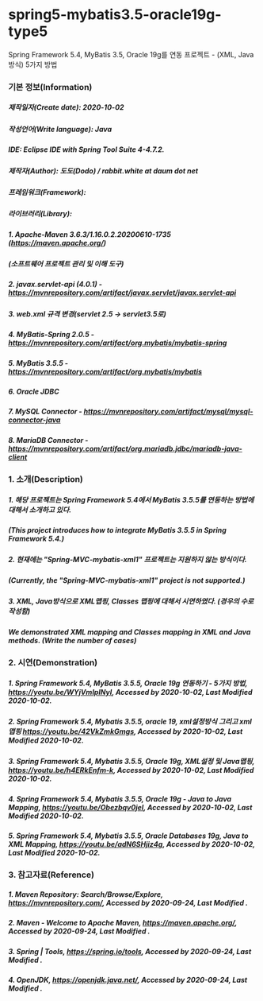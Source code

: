 # spring5-mybatis3.5-oracle19g-type5
Spring Framework 5.4, MyBatis 3.5, Oracle 19g를 연동 프로젝트 - (XML, Java방식) 5가지 방법

### 기본 정보(Information)
##### 제작일자(Create date): 2020-10-02
##### 작성언어(Write language): Java
##### IDE: Eclipse IDE with Spring Tool Suite 4-4.7.2.
##### 제작자(Author): 도도(Dodo) / rabbit.white at daum dot net
##### 프레임워크(Framework): 
##### 라이브러리(Library): 
##### 1. Apache-Maven 3.6.3/1.16.0.2.20200610-1735 (https://maven.apache.org/)
##### (소프트웨어 프로젝트 관리 및 이해 도구)
##### 2. javax.servlet-api (4.0.1) - https://mvnrepository.com/artifact/javax.servlet/javax.servlet-api
##### 3. web.xml 규격 변경(servlet 2.5 -> servlet3.5로)
##### 4. MyBatis-Spring 2.0.5 - https://mvnrepository.com/artifact/org.mybatis/mybatis-spring
##### 5. MyBatis 3.5.5 - https://mvnrepository.com/artifact/org.mybatis/mybatis
##### 6. Oracle JDBC
##### 7. MySQL Connector - https://mvnrepository.com/artifact/mysql/mysql-connector-java
##### 8. MariaDB Connector - https://mvnrepository.com/artifact/org.mariadb.jdbc/mariadb-java-client

### 1. 소개(Description)
##### 1. 해당 프로젝트는 Spring Framework 5.4에서 MyBatis 3.5.5를 연동하는 방법에 대해서 소개하고 있다.
##### (This project introduces how to integrate MyBatis 3.5.5 in Spring Framework 5.4.)
##### 2. 현재에는 "Spring-MVC-mybatis-xml1" 프로젝트는 지원하지 않는 방식이다.
##### (Currently, the "Spring-MVC-mybatis-xml1" project is not supported.)
##### 3. XML, Java방식으로 XML맵핑, Classes 맵핑에 대해서 시연하였다. (경우의 수로 작성함)
##### We demonstrated XML mapping and Classes mapping in XML and Java methods. (Write the number of cases)

### 2. 시연(Demonstration)
##### 1. Spring Framework 5.4, MyBatis 3.5.5, Oracle 19g 연동하기 - 5가지 방법, https://youtu.be/WYjVmIplNyI, Accessed by 2020-10-02, Last Modified 2020-10-02.
##### 2. Spring Framework 5.4, Mybatis 3.5.5, oracle 19, xml설정방식 그리고 xml맵핑 https://youtu.be/42VkZmkGmgs, Accessed by 2020-10-02, Last Modified 2020-10-02.
##### 3. Spring Framework 5.4, Mybatis 3.5.5, Oracle 19g, XML설정 및 Java맵핑, https://youtu.be/h4ERkEnfm-k, Accessed by 2020-10-02, Last Modified 2020-10-02.
##### 4. Spring Framework 5.4, Mybatis 3.5.5, Oracle 19g - Java to Java Mapping, https://youtu.be/Obezbqv0jeI, Accessed by 2020-10-02, Last Modified 2020-10-02.
##### 5. Spring Framework 5.4, Mybatis 3.5.5, Oracle Databases 19g, Java to XML Mapping, https://youtu.be/adN6SHjiz4g, Accessed by 2020-10-02, Last Modified 2020-10-02.

### 3. 참고자료(Reference)
##### 1. Maven Repository: Search/Browse/Explore, https://mvnrepository.com/, Accessed by 2020-09-24, Last Modified .
##### 2. Maven - Welcome to Apache Maven, https://maven.apache.org/, Accessed by 2020-09-24, Last Modified .
##### 3. Spring | Tools, https://spring.io/tools, Accessed by 2020-09-24, Last Modified .
##### 4. OpenJDK, https://openjdk.java.net/, Accessed by 2020-09-24, Last Modified .
##### 
